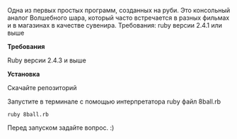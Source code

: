 Одна из первых простых программ, созданных на руби. Это консольный аналог Волшебного шара, который часто встречается в разных фильмах и в магазинах в качестве сувенира.
Требования: ruby версии 2.4.1 или выше

**Требования**

Ruby версии 2.4.3 и выше

**Установка**

Скачайте репозиторий

Запустите в терминале с помощью интерпретатора ruby файл 8ball.rb

`ruby 8ball.rb`

Перед запуском задайте вопрос. :)
